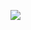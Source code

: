 ![](https://github.com/P3d50/Santander-Bootcamp-Kotlin-Mobile-Developer-Digital-Innovation-One-2021/blob/main/TrabalhandoComAPIs/assets/api-screen-record.gif)
